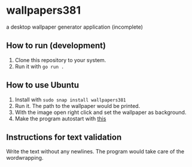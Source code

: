 # wallpapers381
a desktop wallpaper generator application (incomplete)


## How to run (development)
1.  Clone this repository to your system.
2.  Run it with `go run .`

## How to use Ubuntu

1.  Install with `sudo snap install wallpapers381`
2.  Run it. The path to the wallpaper would be printed.
3.  With the image open right click and set the wallpaper as background.
4.  Make the program autostart with [this](https://help.ubuntu.com/stable/ubuntu-help/startup-applications.html.en)

## Instructions for text validation

Write the text without any newlines. The program would take care of the wordwrapping.

